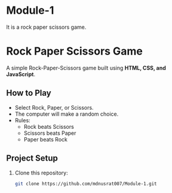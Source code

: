 # Module-1
It is a rock paper scissors game.

# Rock Paper Scissors Game
A simple Rock-Paper-Scissors game built using **HTML, CSS, and JavaScript**.

## How to Play
- Select Rock, Paper, or Scissors.
- The computer will make a random choice.
- Rules:
  - Rock beats Scissors
  - Scissors beats Paper
  - Paper beats Rock

## Project Setup
1. Clone this repository:
   ```bash
   git clone https://github.com/mdnusrat007/Module-1.git

